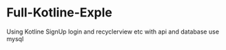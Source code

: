 # Full-Kotline-Exple
Using Kotline SignUp login and recyclerview  etc with api and database use mysql
